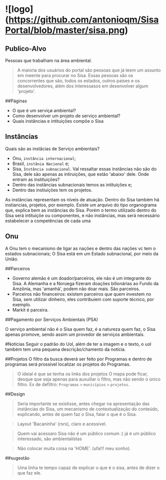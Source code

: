 # ![logo] (https://github.com/antonioqm/SisaPortal/blob/master/sisa.png) 

## Publico-Alvo
Pessoas que trabalham na área ambiental.
> A maioria dos usuários do portal são pessoas que já teem um assunto em meente para procurar no Sisa. Essas pessoas são os concorrentes que são, todos os estados, outros paises e os desenvolvedores, além dos interessasos em desenvolver algum 'projeto'.

##Páginas
* O que é um serviçø ambiental? 
* Como desenvolver um projeto de serviço ambiental?
* Quais instâncias e intituições compõe o Sisa


## Instâncias
 Quais são as instâcias de Serviço ambientais?
* Onu, `instância internacional`;
* Brasil, `instânia Nacional` e;
* Sisa, `Instância subnacional`.
Val ressaltar essas instâncias não são do Sisa, dele são apenas as intiruições, que estão 'abaixo' dele.
 Onde entram as instituições?
* Dentro das instâncias subnacionais temos as intituições e;
* Dentro das instiuições tem os projetos.


 As instâncias representam os níveis de atuação. Dentro do Sisa também há instiancias, projetos, por exemplo.
 Existe um arquivo do tipo organograma que, explica bem as instâncias do Sisa. Porém o termo utilizado dentro do Sisa será intituiçõe ou componentes, e não instâncias, mas será necessário estabelecer a competências de cada uma

## Onu
 A Onu tem o mecanismo de ligar as nações e dentro das nações vc tem o estados subnacionais;
 O Sisa está em um Estado subnacional, por meio da União.

##Parceiros
* Governo alemão é um doador/parceiros, ele não é um integrante do Sisa. A Alemanha e a Noruega fizeram doações bilionárias ao Fundo da Amzônia, mas 'amanhã', podem não doar mais. São parceiros.
* Parceiros não financeiros: existem parceiros que quem investem no Sisa, sem utilizar dinheiro, eles contribuiem com suporte técnico, por exemplo. 
* Markit é parceira.


##Pagamento por Serviços Ambientais (PSA)

O serviço ambiental não é o Sisa quem faz, é a natureza quem faz, o Sisa apenas promove, sendo assim um provedor de serviços ambientais.


#Notícias
Seguir o padrão do Uol, além de ter a imagem e o texto, o uol também tem uma pequena descrição/chamento da notícia.

##Projetos
O filtro da busca deverá ser feito por Programas e dentro de programas será prossível localizar os projetos do Programas. 
> O ideial é que se tenha os links dos projetos
> O mapa pode ficar, desque que seja apenas para auxuiliar o filtro, mas não sendo o único filtro. Ex de defiltro: `Programas` `>` `municípios` `>` `projetos`.

##Design
>Seria importante se existisse, antes chegar na apresentação das instâncias do Sisa, um mecanismo de contextualização do conteúdo, explicando, antes de quem faz o Sisa, falar o que é o Sisa. 

> Layout 'Bacaninha' (rsrs), claro e acessível.

> Quem vai acessaro Sisa não é um público comum :) já é um público interessado, são ambientalístas

> Não colocar muita coisa na 'HOME'. (ufa!!! meu sonho).

##sugestão
>Uma linha te tempo capaz de explicar o que é o sisa, antes de dizer o que faz ele. 












































